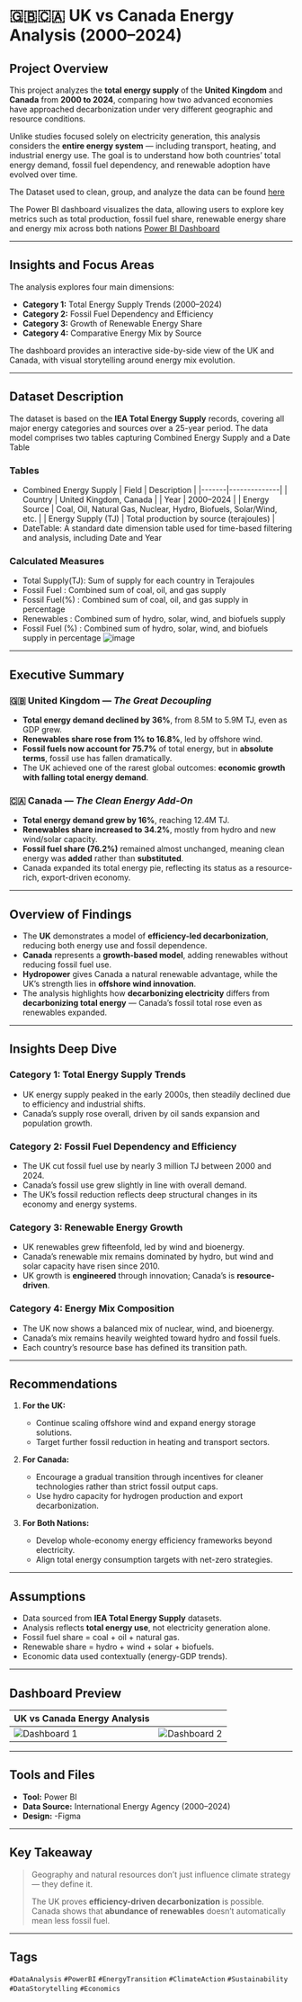 # 🇬🇧🇨🇦 UK vs Canada Energy Analysis (2000–2024)

## Project Overview  
This project analyzes the **total energy supply** of the **United Kingdom** and **Canada** from **2000 to 2024**, comparing how two advanced economies have approached decarbonization under very different geographic and resource conditions.

Unlike studies focused solely on electricity generation, this analysis considers the **entire energy system** — including transport, heating, and industrial energy use. The goal is to understand how both countries’ total energy demand, fossil fuel dependency, and renewable adoption have evolved over time.

The Dataset used to clean, group, and analyze the data can be found [here](https://1drv.ms/f/c/9456734e419f9736/EvYmzbazDT9Nk6G-11IlQYsB35kcVCT2bhbm5OKBsH7ulA?e=iVHt3s)

The Power BI dashboard visualizes the data, allowing users to explore key metrics such as total production, fossil fuel share, renewable energy share and energy mix across both nations [Power BI Dashboard](https://app.powerbi.com/view?r=eyJrIjoiYjc3N2E2ODctOGE2Ni00N2E0LWFlNTItZTkwOWI5M2Y4N2NiIiwidCI6ImMwM2MxNjIyLTBmYmEtNDQwYi05YWYxLWM4MzhkY2YxZTM2NyJ9)

---

## Insights and Focus Areas  

The analysis explores four main dimensions:

- **Category 1:** Total Energy Supply Trends (2000–2024)  
- **Category 2:** Fossil Fuel Dependency and Efficiency  
- **Category 3:** Growth of Renewable Energy Share  
- **Category 4:** Comparative Energy Mix by Source  

The dashboard provides an interactive side-by-side view of the UK and Canada, with visual storytelling around energy mix evolution.

---

## Dataset Description  
The dataset is based on the **IEA Total Energy Supply** records, covering all major energy categories and sources over a 25-year period. The data model comprises two tables capturing Combined Energy Supply and a Date Table

### Tables
* Combined Energy Supply
| Field | Description |
|-------|--------------|
| Country | United Kingdom, Canada |
| Year | 2000–2024 |
| Energy Source | Coal, Oil, Natural Gas, Nuclear, Hydro, Biofuels, Solar/Wind, etc. |
| Energy Supply (TJ) | Total production by source (terajoules) |
* DateTable: A standard date dimension table used for time-based filtering and analysis, including Date and Year

### Calculated Measures
* Total Supply(TJ): Sum of supply for each country in Terajoules
* Fossil Fuel : Combined sum of coal, oil, and gas supply
* Fossil Fuel(%) : Combined sum of coal, oil, and gas supply in percentage
* Renewables : Combined sum of hydro, solar, wind, and biofuels supply
* Fossil Fuel (%) : Combined sum of hydro, solar, wind, and biofuels supply in percentage
![image](https://github.com/IssyyA/UK-vs-Canada-Total-Energy-Supply-project-2000---2024/blob/main/UK%20VS%20CANADA%20ENERGY%20ANALYSIS/Screenshot%202025-10-17%20120136.png)


---

## Executive Summary  

### 🇬🇧 United Kingdom — *The Great Decoupling*  
- **Total energy demand declined by 36%**, from 8.5M to 5.9M TJ, even as GDP grew.  
- **Renewables share rose from 1% to 16.8%**, led by offshore wind.  
- **Fossil fuels now account for 75.7%** of total energy, but in **absolute terms**, fossil use has fallen dramatically.  
- The UK achieved one of the rarest global outcomes: **economic growth with falling total energy demand**.

### 🇨🇦 Canada — *The Clean Energy Add-On*  
- **Total energy demand grew by 16%**, reaching 12.4M TJ.  
- **Renewables share increased to 34.2%**, mostly from hydro and new wind/solar capacity.  
- **Fossil fuel share (76.2%)** remained almost unchanged, meaning clean energy was **added** rather than **substituted**.  
- Canada expanded its total energy pie, reflecting its status as a resource-rich, export-driven economy.

---

## Overview of Findings  

- The **UK** demonstrates a model of **efficiency-led decarbonization**, reducing both energy use and fossil dependence.  
- **Canada** represents a **growth-based model**, adding renewables without reducing fossil fuel use.  
- **Hydropower** gives Canada a natural renewable advantage, while the UK’s strength lies in **offshore wind innovation**.  
- The analysis highlights how **decarbonizing electricity** differs from **decarbonizing total energy** — Canada’s fossil total rose even as renewables expanded.

---

## Insights Deep Dive  

### Category 1: Total Energy Supply Trends  
- UK energy supply peaked in the early 2000s, then steadily declined due to efficiency and industrial shifts.  
- Canada’s supply rose overall, driven by oil sands expansion and population growth.

### Category 2: Fossil Fuel Dependency and Efficiency  
- The UK cut fossil fuel use by nearly 3 million TJ between 2000 and 2024.  
- Canada’s fossil use grew slightly in line with overall demand.  
- The UK’s fossil reduction reflects deep structural changes in its economy and energy systems.

### Category 3: Renewable Energy Growth  
- UK renewables grew fifteenfold, led by wind and bioenergy.  
- Canada’s renewable mix remains dominated by hydro, but wind and solar capacity have risen since 2010.  
- UK growth is **engineered** through innovation; Canada’s is **resource-driven**.

### Category 4: Energy Mix Composition  
- The UK now shows a balanced mix of nuclear, wind, and bioenergy.  
- Canada’s mix remains heavily weighted toward hydro and fossil fuels.  
- Each country’s resource base has defined its transition path.

---

## Recommendations  

1. **For the UK:**  
   - Continue scaling offshore wind and expand energy storage solutions.  
   - Target further fossil reduction in heating and transport sectors.  

2. **For Canada:**  
   - Encourage a gradual transition through incentives for cleaner technologies rather than strict fossil output caps.  
   - Use hydro capacity for hydrogen production and export decarbonization.  

3. **For Both Nations:**  
   - Develop whole-economy energy efficiency frameworks beyond electricity.  
   - Align total energy consumption targets with net-zero strategies.

---

## Assumptions  

- Data sourced from **IEA Total Energy Supply** datasets.  
- Analysis reflects **total energy use**, not electricity generation alone.  
- Fossil fuel share = coal + oil + natural gas.  
- Renewable share = hydro + wind + solar + biofuels.  
- Economic data used contextually (energy-GDP trends).  

---

## Dashboard Preview  

| UK vs Canada Energy Analysis | |
|-------------------------------|---------------------------|
| ![Dashboard 1](https://github.com/IssyyA/UK-vs-Canada-Total-Energy-Supply-project-2000---2024/blob/main/UK%20VS%20CANADA%20ENERGY%20ANALYSIS/Screenshot%202025-10-17%20115032.png) | ![Dashboard 2](https://github.com/IssyyA/UK-vs-Canada-Total-Energy-Supply-project-2000---2024/blob/main/UK%20VS%20CANADA%20ENERGY%20ANALYSIS/Screenshot%202025-10-17%20114958.png) 

---

## Tools and Files  

- **Tool:** Power BI  
- **Data Source:** International Energy Agency (2000–2024)  
- **Design:** -Figma

---

## Key Takeaway  

> Geography and natural resources don’t just influence climate strategy — they define it.  
>
> The UK proves **efficiency-driven decarbonization** is possible.  
> Canada shows that **abundance of renewables** doesn’t automatically mean less fossil fuel.  

---

## Tags  
`#DataAnalysis` `#PowerBI` `#EnergyTransition` `#ClimateAction` `#Sustainability` `#DataStorytelling` `#Economics`
